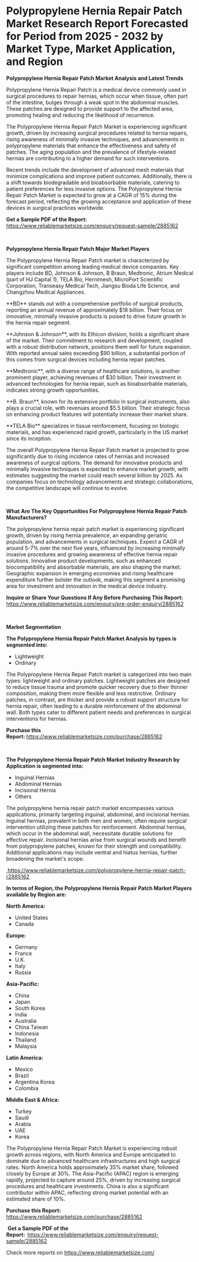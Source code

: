 <p><h1>Polypropylene Hernia Repair Patch Market Research Report Forecasted for Period from 2025 -  2032 by Market Type, Market Application, and Region</h1></p><p><strong>Polypropylene Hernia Repair Patch Market Analysis and Latest Trends</strong></p>
<p><p>Polypropylene Hernia Repair Patch is a medical device commonly used in surgical procedures to repair hernias, which occur when tissue, often part of the intestine, bulges through a weak spot in the abdominal muscles. These patches are designed to provide support to the affected area, promoting healing and reducing the likelihood of recurrence. </p><p>The Polypropylene Hernia Repair Patch Market is experiencing significant growth, driven by increasing surgical procedures related to hernia repairs, rising awareness of minimally invasive techniques, and advancements in polypropylene materials that enhance the effectiveness and safety of patches. The aging population and the prevalence of lifestyle-related hernias are contributing to a higher demand for such interventions.</p><p>Recent trends include the development of advanced mesh materials that minimize complications and improve patient outcomes. Additionally, there is a shift towards biodegradable and bioabsorbable materials, catering to patient preferences for less invasive options. The Polypropylene Hernia Repair Patch Market is expected to grow at a CAGR of 15% during the forecast period, reflecting the growing acceptance and application of these devices in surgical practices worldwide.</p></p>
<p><strong>Get a Sample PDF of the Report:&nbsp;</strong> <a href="https://www.reliablemarketsize.com/enquiry/request-sample/2885162?utm_campaign=3072&utm_medium=2&utm_source=Github&utm_content=ia&utm_term=13032025&utm_id=polypropylene-hernia-repair-patch">https://www.reliablemarketsize.com/enquiry/request-sample/2885162</a></p>
<p>&nbsp;</p>
<p><strong>Polypropylene Hernia Repair Patch Major Market Players</strong></p>
<p><p>The Polypropylene Hernia Repair Patch market is characterized by significant competition among leading medical device companies. Key players include BD, Johnson & Johnson, B Braun, Medtronic, Atrium Medical (part of HJ Capital 1), TELA Bio, Hernimesh, MicroPort Scientific Corporation, Transeasy Medical Tech, Jiangsu Bioda Life Science, and Changzhou Medical Appliances.</p><p>**BD** stands out with a comprehensive portfolio of surgical products, reporting an annual revenue of approximately $18 billion. Their focus on innovative, minimally invasive products is poised to drive future growth in the hernia repair segment.</p><p>**Johnson & Johnson**, with its Ethicon division, holds a significant share of the market. Their commitment to research and development, coupled with a robust distribution network, positions them well for future expansion. With reported annual sales exceeding $90 billion, a substantial portion of this comes from surgical devices including hernia repair patches.</p><p>**Medtronic**, with a diverse range of healthcare solutions, is another prominent player, achieving revenues of $30 billion. Their investment in advanced technologies for hernia repair, such as bioabsorbable materials, indicates strong growth opportunities.</p><p>**B. Braun**, known for its extensive portfolio in surgical instruments, also plays a crucial role, with revenues around $5.5 billion. Their strategic focus on enhancing product features will potentially increase their market share.</p><p>**TELA Bio** specializes in tissue reinforcement, focusing on biologic materials, and has experienced rapid growth, particularly in the US market since its inception.</p><p>The overall Polypropylene Hernia Repair Patch market is projected to grow significantly due to rising incidence rates of hernias and increased awareness of surgical options. The demand for innovative products and minimally invasive techniques is expected to enhance market growth, with estimates suggesting the market could reach several billion by 2025. As companies focus on technology advancements and strategic collaborations, the competitive landscape will continue to evolve.</p></p>
<p>&nbsp;</p>
<p><strong>What Are The Key Opportunities For Polypropylene Hernia Repair Patch Manufacturers?</strong></p>
<p><p>The polypropylene hernia repair patch market is experiencing significant growth, driven by rising hernia prevalence, an expanding geriatric population, and advancements in surgical techniques. Expect a CAGR of around 5-7% over the next five years, influenced by increasing minimally invasive procedures and growing awareness of effective hernia repair solutions. Innovative product developments, such as enhanced biocompatibility and absorbable materials, are also shaping the market. Geographic expansion in emerging economies and rising healthcare expenditure further bolster the outlook, making this segment a promising area for investment and innovation in the medical device industry.</p></p>
<p><strong>Inquire or Share Your Questions If Any Before Purchasing This Report:</strong> <a href="https://www.reliablemarketsize.com/enquiry/pre-order-enquiry/2885162?utm_campaign=3072&utm_medium=2&utm_source=Github&utm_content=ia&utm_term=13032025&utm_id=polypropylene-hernia-repair-patch">https://www.reliablemarketsize.com/enquiry/pre-order-enquiry/2885162</a></p>
<p>&nbsp;</p>
<p><strong>Market Segmentation</strong></p>
<p><strong>The Polypropylene Hernia Repair Patch Market Analysis by types is segmented into:</strong></p>
<p><ul><li>Lightweight</li><li>Ordinary</li></ul></p>
<p><p>The Polypropylene Hernia Repair Patch market is categorized into two main types: lightweight and ordinary patches. Lightweight patches are designed to reduce tissue trauma and promote quicker recovery due to their thinner composition, making them more flexible and less restrictive. Ordinary patches, in contrast, are thicker and provide a robust support structure for hernia repair, often leading to a durable reinforcement of the abdominal wall. Both types cater to different patient needs and preferences in surgical interventions for hernias.</p></p>
<p><strong>Purchase this Report:&nbsp;</strong><a href="https://www.reliablemarketsize.com/purchase/2885162?utm_campaign=3072&utm_medium=2&utm_source=Github&utm_content=ia&utm_term=13032025&utm_id=polypropylene-hernia-repair-patch">https://www.reliablemarketsize.com/purchase/2885162</a></p>
<p>&nbsp;</p>
<p><strong>The Polypropylene Hernia Repair Patch Market Industry Research by Application is segmented into:</strong></p>
<p><ul><li>Inguinal Hernias</li><li>Abdominal Hernias</li><li>Incisional Hernia</li><li>Others</li></ul></p>
<p><p>The polypropylene hernia repair patch market encompasses various applications, primarily targeting inguinal, abdominal, and incisional hernias. Inguinal hernias, prevalent in both men and women, often require surgical intervention utilizing these patches for reinforcement. Abdominal hernias, which occur in the abdominal wall, necessitate durable solutions for effective repair. Incisional hernias arise from surgical wounds and benefit from polypropylene patches, known for their strength and compatibility. Additional applications may include ventral and hiatus hernias, further broadening the market's scope.</p></p>
<p><a href="https://www.reliablemarketsize.com/polypropylene-hernia-repair-patch-r2885162?utm_campaign=3072&utm_medium=2&utm_source=Github&utm_content=ia&utm_term=13032025&utm_id=polypropylene-hernia-repair-patch">&nbsp;https://www.reliablemarketsize.com/polypropylene-hernia-repair-patch-r2885162</a></p>
<p><strong>In terms of Region, the Polypropylene Hernia Repair Patch Market Players available by Region are:</strong></p>
<p>
    <p> <strong> North America: </strong>
        <ul>
            <li>United States</li>
            <li>Canada</li>
        </ul>
        </p> 
    <p> <strong> Europe: </strong>
        <ul>
            <li>Germany</li>
            <li>France</li>
            <li>U.K.</li>
            <li>Italy</li>
            <li>Russia</li>
        </ul>
        </p> 
    <p> <strong> Asia-Pacific: </strong>
        <ul>
            <li>China</li>
            <li>Japan</li>
            <li>South Korea</li>
            <li>India</li>
            <li>Australia</li>
            <li>China Taiwan</li>
            <li>Indonesia</li>
            <li>Thailand</li>
            <li>Malaysia</li>
        </ul>
        </p> 
    <p> <strong> Latin America: </strong>
        <ul>
            <li>Mexico</li>
            <li>Brazil</li>
            <li>Argentina Korea</li>
            <li>Colombia</li>
        </ul>
        </p> 
    <p> <strong> Middle East & Africa: </strong>
        <ul>
            <li>Turkey</li>
            <li>Saudi</li>
            <li>Arabia</li>
            <li>UAE</li>
            <li>Korea</li>
        </ul>
    </p>
    </p>
<p><p>The Polypropylene Hernia Repair Patch Market is experiencing robust growth across regions, with North America and Europe anticipated to dominate due to advanced healthcare infrastructures and high surgical rates. North America holds approximately 35% market share, followed closely by Europe at 30%. The Asia-Pacific (APAC) region is emerging rapidly, projected to capture around 25%, driven by increasing surgical procedures and healthcare investments. China is also a significant contributor within APAC, reflecting strong market potential with an estimated share of 10%.</p></p>
<p><strong>Purchase this Report: </strong><a href="https://www.reliablemarketsize.com/purchase/2885162?utm_campaign=3072&utm_medium=2&utm_source=Github&utm_content=ia&utm_term=13032025&utm_id=polypropylene-hernia-repair-patch">https://www.reliablemarketsize.com/purchase/2885162</a></p>
<p>&nbsp;<strong>Get a Sample PDF of the Report:&nbsp;&nbsp;</strong><a href="https://www.reliablemarketsize.com/enquiry/request-sample/2885162?utm_campaign=3072&utm_medium=2&utm_source=Github&utm_content=ia&utm_term=13032025&utm_id=polypropylene-hernia-repair-patch">https://www.reliablemarketsize.com/enquiry/request-sample/2885162</a></p>
<p><strong></strong></p>
<p>Check more reports on <a href="https://www.reliablemarketsize.com/?utm_campaign=3072&utm_medium=2&utm_source=Github&utm_content=ia&utm_term=13032025&utm_id=polypropylene-hernia-repair-patch">https://www.reliablemarketsize.com/</a></p>